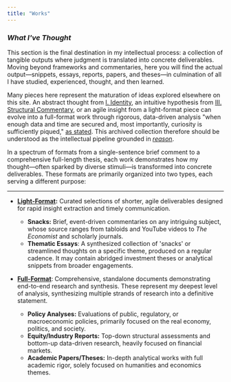```yaml
---
title: "Works"
---
```


*<h3> What I've Thought </h3>*

This section is the final destination in my intellectual process: a collection of tangible outputs where judgment is translated into concrete deliverables. Moving beyond frameworks and commentaries, here you will find the actual output—snippets, essays, reports, papers, and theses—in culmination of all I have studied, experienced, thought, and then learned.

Many pieces here represent the maturation of ideas explored elsewhere on this site. An abstract thought from [I. Identity][ref1], an intuitive hypothesis from [III. Structural Commentary][ref2], or an agile insight from a light-format piece can evolve into a full-format work through rigorous, data-driven analysis "when enough data and time are secured and, most importantly, curiosity is sufficiently piqued," [as stated][ref2]. This archived collection therefore should be understood as the intellectual pipeline grounded in *[reason][ref1]*.

In a spectrum of formats from a single-sentence brief comment to a comprehensive full-length thesis, each work demonstrates how my thought―often sparked by diverse stimuli―is transformed into concrete deliverables. These formats are primarily organized into two types, each serving a different purpose:

---

- **[Light-Format][ref3]:** Curated selections of shorter, agile deliverables designed for rapid insight extraction and timely communication.
    - **Snacks:** Brief, event-driven commentaries on any intriguing subject, whose source ranges from tabloids and YouTube videos to *The Economist* and scholarly journals.
    - **Thematic Essays**: A synthesized collection of 'snacks' or streamlined thoughts on a specific theme, produced on a regular cadence. It may contain abridged investment theses or analytical snippets from broader engagements.

- **[Full-Format][ref4]**: Comprehensive, standalone documents demonstrating end-to-end research and synthesis. These represent my deepest level of analysis, synthesizing multiple strands of research into a definitive statement.
    - **Policy Analyses:** Evaluations of public, regulatory, or macroeconomic policies, primarily focused on the real economy, politics, and society.
    - **Equity/Industry Reports:** Top-down structural assessments and bottom-up data-driven research, heavily focused on financial markets.
    - **Academic Papers/Theses:** In-depth analytical works with full academic rigor, solely focused on humanities and economics themes.


[ref1]: https://snowballassociates.com/judgment_philosophy/
[ref2]: https://snowballassociates.com/structural_commentary/
[ref3]: https://snowballassociates.com/works/light_format/
[ref4]: https://snowballassociates.com/works/full_format/